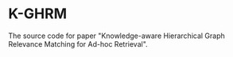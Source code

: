 # K-GHRM
The source code for paper "Knowledge-aware Hierarchical Graph Relevance Matching for Ad-hoc Retrieval".
